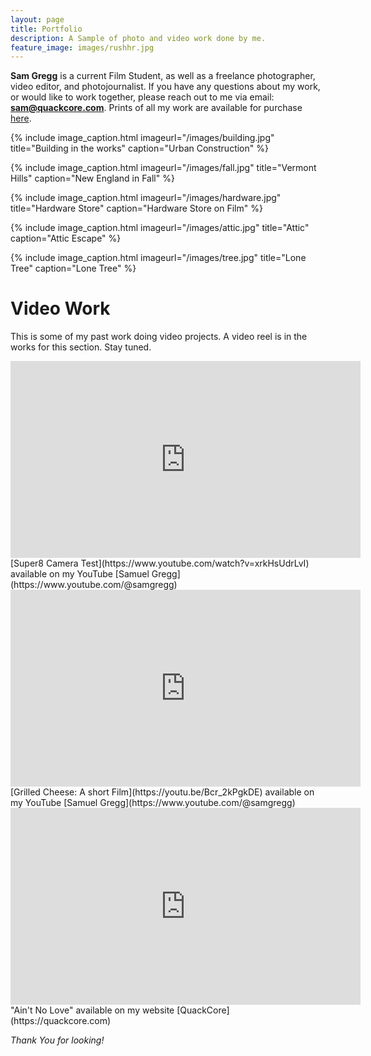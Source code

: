 ```yaml
---
layout: page
title: Portfolio
description: A Sample of photo and video work done by me.
feature_image: images/rushhr.jpg
---
```


**Sam Gregg** is a current Film Student, as well as a freelance photographer, video editor, and photojournalist. If you have any questions about my work, or would like to work together, please reach out to me via email: **sam@quackcore.com**. Prints of all my work are available for purchase [here](https://quackcore.darkroom.com/).

{% include image_caption.html imageurl="/images/building.jpg" title="Building in the works" caption="Urban Construction" %}

{% include image_caption.html imageurl="/images/fall.jpg" title="Vermont Hills" caption="New England in Fall" %}

{% include image_caption.html imageurl="/images/hardware.jpg" title="Hardware Store" caption="Hardware Store on Film" %}

{% include image_caption.html imageurl="/images/attic.jpg" title="Attic" caption="Attic Escape" %}

{% include image_caption.html imageurl="/images/tree.jpg" title="Lone Tree" caption="Lone Tree" %}

# Video Work
This is some of my past work doing video projects. A video reel is in the works for this section. Stay tuned.

<iframe width="560" height="315" src="https://www.youtube.com/embed/xrkHsUdrLvI" title="YouTube video player" frameborder="0" allow="accelerometer; autoplay; clipboard-write; encrypted-media; gyroscope; picture-in-picture" allowfullscreen></iframe>
[Super8 Camera Test](https://www.youtube.com/watch?v=xrkHsUdrLvI) available on my YouTube [Samuel Gregg](https://www.youtube.com/@samgregg)

<iframe width="560" height="315" src="https://www.youtube.com/embed/Bcr_2kPgkDE" title="YouTube video player" frameborder="0" allow="accelerometer; autoplay; clipboard-write; encrypted-media; gyroscope; picture-in-picture; web-share" allowfullscreen></iframe>
[Grilled Cheese: A short Film](https://youtu.be/Bcr_2kPgkDE) available on my YouTube [Samuel Gregg](https://www.youtube.com/@samgregg)

<iframe width="560" height="315" src="https://www.youtube.com/embed/d81qEMhBk5M" title="YouTube video player" frameborder="0" allow="accelerometer; autoplay; clipboard-write; encrypted-media; gyroscope; picture-in-picture" allowfullscreen></iframe>
"Ain't No Love" available on my website [QuackCore](https://quackcore.com)

*Thank You for looking!*
